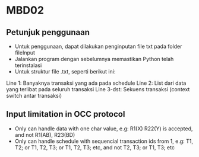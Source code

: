# MBD02

## Petunjuk penggunaan

- Untuk penggunaan, dapat dilakukan penginputan file txt pada folder fileInput
- Jalankan program dengan sebelumnya memastikan Python telah terinstalasi
- Untuk struktur file .txt, seperti berikut ini:

Line 1: Banyaknya transaksi yang ada pada schedule
Line 2: List dari data yang terlibat pada seluruh transaksi
Line 3-dst: Sekuens transaksi (context switch antar transaksi)

## Input limitation in OCC protocol

- Only can handle data with one char value, e.g: R1(X) R22(Y) is accepted, and not R1(AB), R23(BD)
- Only can handle schedule with sequencial transaction ids from 1, e.g: T1, T2; or T1, T2, T3; or T1, T2, T3; etc, and not T2, T3; or T1, T3; etc
